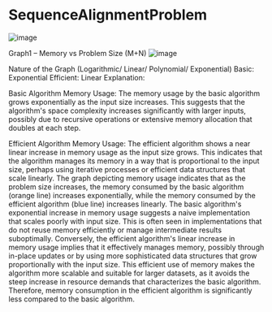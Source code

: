 # SequenceAlignmentProblem

![image](https://github.com/YaminiKanuparthi/SequenceAlignmentProblem/assets/83491239/9dfc6bae-0aa0-4e11-93bf-39f5d829da5f)

Graph1 – Memory vs Problem Size (M+N)
![image](https://github.com/YaminiKanuparthi/SequenceAlignmentProblem/assets/83491239/b58d4b52-ebc8-4db4-9ec2-d00841e0a8ec)

Nature of the Graph (Logarithmic/ Linear/ Polynomial/ Exponential)
Basic: Exponential
Efficient: Linear 
Explanation:  

Basic Algorithm Memory Usage: The memory usage by the basic algorithm grows exponentially as the input size increases. This suggests that the algorithm's space complexity increases significantly with larger inputs, possibly due to recursive operations or extensive memory allocation that doubles at each step.

Efficient Algorithm Memory Usage: The efficient algorithm shows a near linear increase in memory usage as the input size grows. This indicates that the algorithm manages its memory in a way that is proportional to the input size, perhaps using iterative processes or efficient data structures that scale linearly.
The graph depicting memory usage indicates that as the problem size increases, the memory consumed by the basic algorithm (orange line) increases exponentially, while the memory consumed by the efficient algorithm (blue line) increases linearly.
The basic algorithm's exponential increase in memory usage suggests a naive implementation that scales poorly with input size. This is often seen in implementations that do not reuse memory efficiently or manage intermediate results suboptimally.
Conversely, the efficient algorithm's linear increase in memory usage implies that it effectively manages memory, possibly through in-place updates or by using more sophisticated data structures that grow proportionally with the input size. This efficient use of memory makes the algorithm more scalable and suitable for larger datasets, as it avoids the steep increase in resource demands that characterizes the basic algorithm.
Therefore, memory consumption in the efficient algorithm is significantly less compared to the basic algorithm.

